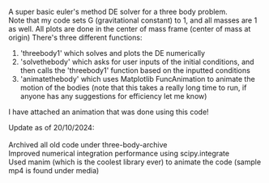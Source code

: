 A super basic euler's method DE solver for a three body problem. </br>
Note that my code sets G (gravitational constant) to 1, and all masses are 1 as well. All plots are done in the center of mass frame (center of mass at origin)
There's three different functions: </br>
  1. 'threebody1' which solves and plots the DE numerically </br>
  2. 'solvethebody' which asks for user inputs of the initial conditions, and then calls the 'threebody1' function based on the inputted conditions </br>
  3. 'animatethebody' which uses Matplotlib FuncAnimation to animate the motion of the bodies (note that this takes a really long time to run, if anyone has any suggestions for efficiency let me know) </br>

I have attached an animation that was done using this code! </br>

Update as of 20/10/2024: </br>
</br>
Archived all old code under three-body-archive </br>
Improved numerical integration performance using scipy.integrate </br>
Used manim (which is the coolest library ever) to animate the code (sample mp4 is found under media) </br>
